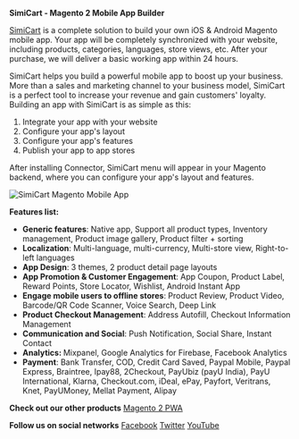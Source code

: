 <b>SimiCart - Magento 2 Mobile App Builder</b>
 
<a href="https://www.simicart.com/native-app.html/?utm_campaign=optimize&utm_source=github&utm_medium=referral&utm_content=nativem2">SimiCart</a> is a complete solution to build your own iOS & Android Magento mobile app. Your app will be completely synchronized with your website, including products, categories, languages, store views, etc. After your purchase, we will deliver a basic working app within 24 hours.
 
SimiCart helps you build a powerful mobile app to boost up your business. More than a sales and marketing channel to your business model, SimiCart is a perfect tool to increase your revenue and gain customers' loyalty. Building an app with SimiCart is as simple as this:
 
1. Integrate your app with your website 
2. Configure your app's layout 
3. Configure your app's features 
4. Publish your app to app stores 
 
After installing Connector, SimiCart menu will appear in your Magento backend, where you can configure your app's layout and features.
 
<img src="https://www.simicart.com/pwa/static/media/magento-mobile-app.13c3fefa.png" alt="SimiCart Magento Mobile App">

<b>Features list:</b>
<br>
<ul>
<li><strong>Generic features</strong>:&nbsp;Native app, Support all product types, Inventory management, Product image gallery, Product filter + sorting</li>
<li><strong>Localization</strong>:&nbsp;Multi-language, multi-currency, Multi-store view, Right-to-left languages</li>
<li><strong>App Design</strong>:&nbsp;3 themes, 2 product detail page layouts</li>
<li><strong>App Promotion &amp; Customer Engagement</strong>:&nbsp;App Coupon, Product Label, Reward Points, Store Locator, Wishlist, Android Instant App</li>
<li><strong>Engage mobile users to offline stores</strong>:&nbsp;Product Review, Product Video, Barcode/QR Code Scanner, Voice Search, Deep Link</li>
<li><strong>Product Checkout Management</strong>:&nbsp;Address Autofill, Checkout Information Management</li>
<li><strong>Communication and Social</strong>:&nbsp;Push Notification, Social Share, Instant Contact</li>
<li><strong>Analytics:&nbsp;</strong>Mixpanel,&nbsp;Google Analytics for Firebase, Facebook Analytics</li>
<li><strong>Payment</strong>:&nbsp;Bank Transfer, COD, Credit Card Saved, Paypal Mobile, Paypal Express, Braintree, Ipay88, 2Checkout, PayUbiz (payU India), PayU International, Klarna, Checkout.com, iDeal, ePay, Payfort, Veritrans, Knet, PayUMoney, Mellat Payment, Alipay</li>
</ul>

<b>Check out our other products</b>
<a href="https://github.com/Simicart/pwacommerceformagento2">Magento 2 PWA</a>


<b>Follow us on social networks</b>
<a href="https://www.facebook.com/simicart/">Facebook</a>
<a href="http://twitter.com/SimiCart/">Twitter</a>
<a href="https://www.youtube.com/c/SimiCartChannel/">YouTube</a>

